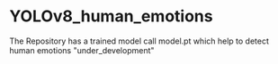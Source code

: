 # YOLOv8_human_emotions
The Repository has a trained model call model.pt which help to detect human emotions "under_development"
